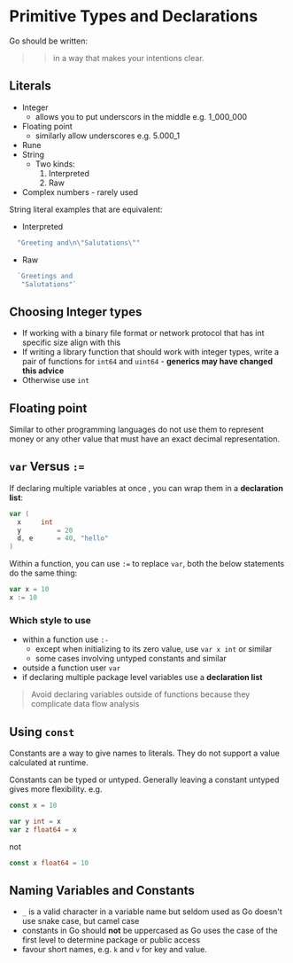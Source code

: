 # Primitive Types and Declarations

Go should be written:

>> in a way that makes your intentions clear.

## Literals

- Integer
  - allows you to put underscors in the middle e.g. 1_000_000
- Floating point
  - similarly allow underscores e.g. 5.000_1
- Rune
- String
  - Two kinds: 
     1. Interpreted
     2. Raw
- Complex numbers - rarely used

String literal examples that are equivalent:
- Interpreted
```go
  "Greeting and\n\"Salutations\""
```
- Raw
```go
  `Greetings and
   "Salutations"`
```

## Choosing Integer types

- If working with a binary file format or network protocol that has int specific size align with this
- If writing a library function that should work with integer types, write a pair of functions for `int64` and `uint64` - **generics may have changed this advice**
- Otherwise use `int`

## Floating point

Similar to other programming languages do not use them to represent money or any other value that must have an exact decimal representation.

## `var` Versus `:=`

If declaring multiple variables at once , you can wrap them in a **declaration list**:

```go
var (
  x     int
  y         = 20
  d, e      = 40, "hello"
)
```

Within a function, you can use `:=` to replace `var`, both the below statements do the same thing:

```go
var x = 10
x := 10
```

### Which style to use

- within a function use `:-`
  - except when initializing to its zero value, use `var x int` or similar
  - some cases involving untyped constants and similar
- outside a function user `var`
- if declaring multiple package level variables use a **declaration list**

> Avoid declaring variables outside of functions because they complicate data flow analysis

## Using `const`

Constants are a way to give names to literals. They do not support a value calculated at runtime.

Constants can be typed or untyped. Generally leaving a constant untyped gives more flexibility. e.g.

```go
const x = 10

var y int = x
var z float64 = x
```

not

```go
const x float64 = 10
```

## Naming Variables and Constants

- `_` is a valid character in a variable name but seldom used as Go doesn't use snake case, but camel case 
- constants in Go should **not** be uppercased as Go uses the case of the first level to determine package or public access
- favour short names, e.g. `k` and `v` for key and value.